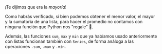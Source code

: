 ¡Te dijimos que era la _mayoría_!

Como habrás verificado, si bien podemos obtener el menor valor, el mayor y la sumatoria de una lista, para hacer el promedio no contamos con ninguna función que Python nos "regale" 🎁.

Además, las funciones `sum`, `max` y `min` que ya habíamos usado anteriormente con listas funcionan también con `Series`, de forma análoga a las operaciones `.sum`, `.max` y `.min`.

